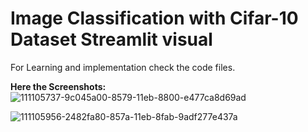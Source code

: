 # Image Classification with Cifar-10 Dataset Streamlit visual

For Learning and implementation check the code files.

**Here the Screenshots:**
![111105737-9c045a00-8579-11eb-8800-e477ca8d69ad](https://github.com/user-attachments/assets/f67ffa83-41a2-42b3-9302-da51d04dddc3)

![111105956-2482fa80-857a-11eb-8fab-9adf277e437a](https://github.com/user-attachments/assets/ebf6d758-6650-4c27-ac8f-24d670060f7c)

